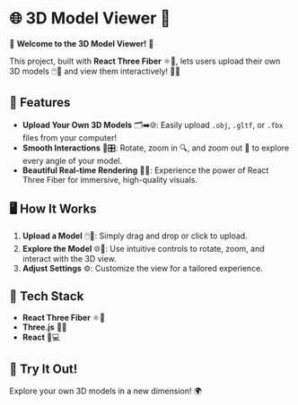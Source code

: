 # 🌐 3D Model Viewer 🎉

🚀 **Welcome to the 3D Model Viewer!** 🚀

This project, built with **React Three Fiber** ⚛️🌌, lets users upload their own 3D models 🖱️📁 and view them interactively! 🎨✨

## 📸 Features

- **Upload Your Own 3D Models** 🗂️➡️🌐: Easily upload `.obj`, `.gltf`, or `.fbx` files from your computer!
- **Smooth Interactions** 🔄🎛️: Rotate, zoom in 🔍, and zoom out 🔎 to explore every angle of your model.
- **Beautiful Real-time Rendering** 🌈💫: Experience the power of React Three Fiber for immersive, high-quality visuals.

## 🖥️ How It Works

1. **Upload a Model** 🖱️📂: Simply drag and drop or click to upload.
2. **Explore the Model** 🌐🔄: Use intuitive controls to rotate, zoom, and interact with the 3D view.
3. **Adjust Settings** ⚙️: Customize the view for a tailored experience.

## 🚩 Tech Stack

- **React Three Fiber** ⚛️🌌
- **Three.js** 🌟✨
- **React** 📘💻

## 🎉 Try It Out!

Explore your own 3D models in a new dimension! 🌍
